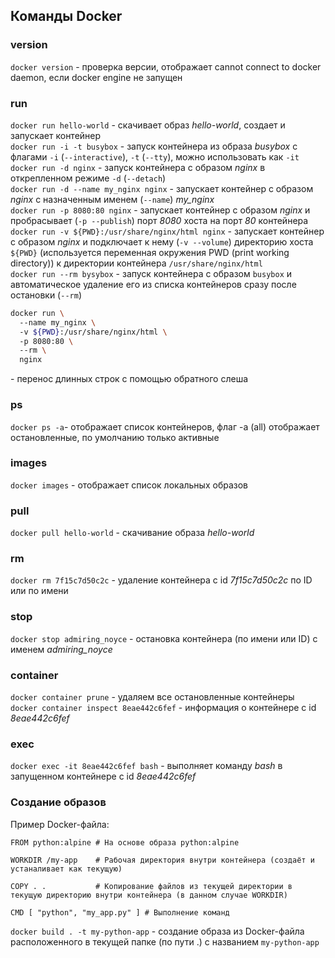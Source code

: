 ## Команды Docker

### version

`docker version` - 
проверка версии, отображает cannot connect to docker daemon, если docker engine не запущен  

### run
`docker run hello-world` - скачивает образ *hello-world*, создает и запускает контейнер  
`docker run -i -t busybox` - запуск контейнера из образа *busybox* с флагами `-i` (`--interactive`), `-t` (`--tty`), можно использовать как `-it`  
`docker run -d nginx` - запуск контейнера с образом *nginx* в открепленном режиме `-d` (`--detach`)  
`docker run -d --name my_nginx nginx` - запускает контейнер с образом *nginx* с назначенным именем (`--name`) *my_nginx*  
`docker run -p 8080:80 nginx` - запускает контейнер с образом *nginx* и пробрасывает (`-p --publish`) порт *8080* хоста на порт *80* контейнера  
`docker run -v ${PWD}:/usr/share/nginx/html nginx` - запускает контейнер с образом *nginx* и подключает к нему (`-v --volume`) директорию хоста `${PWD}` (используется переменная окружения PWD (print working directory)) к директории контейнера `/usr/share/nginx/html`  
`docker run --rm bysybox` - запуск контейнера с образом `busybox` и автоматическое удаление его из списка контейнеров сразу после остановки (`--rm`)  
```bash
docker run \  
  --name my_nginx \  
  -v ${PWD}:/usr/share/nginx/html \  
  -p 8080:80 \  
  --rm \  
  nginx
```  
\- перенос длинных строк с помощью обратного слеша  

### ps

`docker ps -a`- отображает список контейнеров, флаг -a (all) отображает остановленные, по умолчанию только активные  

### images

`docker images` - отображает список локальных образов  

### pull

`docker pull hello-world` - скачивание образа *hello-world*  

### rm

`docker rm 7f15c7d50c2c` - удаление контейнера с id *7f15c7d50c2c* по ID или по имени  

### stop

`docker stop admiring_noyce` - остановка контейнера (по имени или ID) с именем *admiring_noyce*  

### container

`docker container prune` - удаляем все остановленные контейнеры  
`docker container inspect 8eae442c6fef` - информация о контейнере с id *8eae442c6fef*  

### exec

`docker exec -it 8eae442c6fef bash` - выполняет команду *bash* в запущенном контейнере с id *8eae442c6fef*  

### Создание образов

Пример Docker-файла:

``` docker
FROM python:alpine # На основе образа python:alpine

WORKDIR /my-app    # Рабочая директория внутри контейнера (создаёт и устаналивает как текущую)

COPY . .           # Копирование файлов из текущей директории в текущую директорию внутри контейнера (в данном случае WORKDIR)

CMD [ "python", "my_app.py" ] # Выполнение команд
```

`docker build . -t my-python-app` - создание образа из Docker-файла расположенного в текущей папке (по пути .) с названием `my-python-app`  